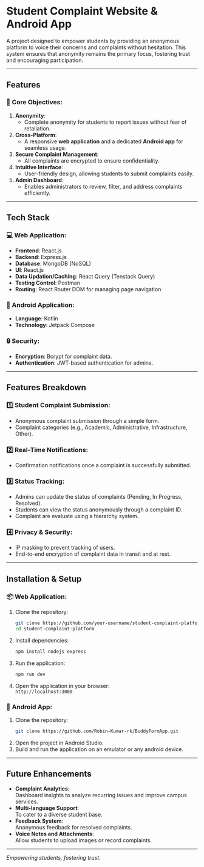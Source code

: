# Student Complaint Website & Android App  
A project designed to empower students by providing an anonymous platform to voice their concerns and complaints without hesitation. This system ensures that anonymity remains the primary focus, fostering trust and encouraging participation.

---

## Features  
### 🎯 Core Objectives:  
1. **Anonymity**:  
   - Complete anonymity for students to report issues without fear of retaliation.  
2. **Cross-Platform**:  
   - A responsive **web application** and a dedicated **Android app** for seamless usage.  
3. **Secure Complaint Management**:  
   - All complaints are encrypted to ensure confidentiality.  
4. **Intuitive Interface**:  
   - User-friendly design, allowing students to submit complaints easily.  
5. **Admin Dashboard**:  
   - Enables administrators to review, filter, and address complaints efficiently.  

---

## Tech Stack  
### 💻 Web Application:  
- **Frontend**: React.js 
- **Backend**: Express.js
- **Database**: MongoDB (NoSQL)
- **UI**: React.js
- **Data Updation/Caching**: React Query (Tenstack Query)
- **Testing Control**: Postman
- **Routing**: React Router DOM for managing page navigation

### 📱 Android Application:  
- **Language**: Kotlin
- **Technology**: Jetpack Compose

### 🔒 Security:  
- **Encryption**: Bcrypt for complaint data.  
- **Authentication**: JWT-based authentication for admins.  

---

## Features Breakdown  

### 1️⃣ **Student Complaint Submission**:  
- Anonymous complaint submission through a simple form.  
- Complaint categories (e.g., Academic, Administrative, Infrastructure, Other).  

### 2️⃣ **Real-Time Notifications**:  
- Confirmation notifications once a complaint is successfully submitted.  

### 3️⃣ **Status Tracking**:  
- Admins can update the status of complaints (Pending, In Progress, Resolved).  
- Students can view the status anonymously through a complaint ID.
- Complaint are evaluate using a hierarchy system.

### 4️⃣ **Privacy & Security**:  
- IP masking to prevent tracking of users.  
- End-to-end encryption of complaint data in transit and at rest.  

---

## Installation & Setup  

### 📦 **Web Application**:  
1. Clone the repository:  
   ```bash  
   git clone https://github.com/your-username/student-complaint-platform.git  
   cd student-complaint-platform  
   ```  
2. Install dependencies:  
   ```bash  
   npm install nodejs express 
   ```  

3. Run the application:  
   ```bash  
   npm run dev
   ```  
4. Open the application in your browser:  
   `http://localhost:3000`  

### 📱 **Android App**:  
1. Clone the repository:  
   ```bash  
   git clone https://github.com/Robin-Kumar-rk/BuddyFormApp.git  
   ```  
2. Open the project in Android Studio.  
3. Build and run the application on an emulator or any android device.  

---

## Future Enhancements  

- **Complaint Analytics**:  
  Dashboard insights to analyze recurring issues and improve campus services.  
- **Multi-language Support**:  
  To cater to a diverse student base.  
- **Feedback System**:  
  Anonymous feedback for resolved complaints.  
- **Voice Notes and Attachments**:  
  Allow students to upload images or record complaints.  

---  
*Empowering students, fostering trust.*  
